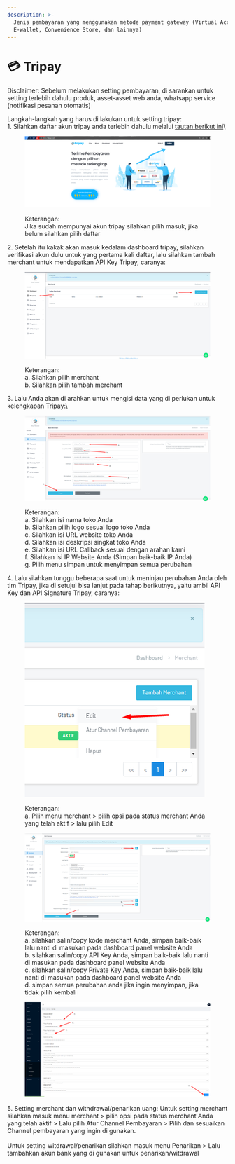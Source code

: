 ```yaml
---
description: >-
  Jenis pembayaran yang menggunakan metode payment gateway (Virtual Account,
  E-wallet, Convenience Store, dan lainnya)
---
```


# 💳 Tripay

Disclaimer: Sebelum melakukan setting pembayaran, di sarankan untuk setting terlebih dahulu produk, asset-asset web anda, whatsapp service (notifikasi pesanan otomatis)

Langkah-langkah yang harus di lakukan untuk setting tripay:\
1\. Silahkan daftar akun tripay anda terlebih dahulu melalui [tautan berikut ini](https://tripay.co.id/register)\


<figure><img src="../../.gitbook/assets/dashboard tripay.png" alt=""><figcaption><p>Keterangan:<br>Jika sudah mempunyai akun tripay silahkan pilih masuk, jika belum silahkan pilih daftar</p></figcaption></figure>

2\. Setelah itu kakak akan masuk kedalam dashboard tripay, silahkan verifikasi akun dulu untuk yang pertama kali daftar, lalu silahkan tambah merchant untuk mendapatkan API Key Tripay, caranya:

<figure><img src="../../.gitbook/assets/tripay merch 1.png" alt=""><figcaption><p>Keterangan:<br>a. Silahkan pilih merchant<br>b. Silahkan pilih tambah merchant</p></figcaption></figure>

3\. Lalu Anda akan di arahkan untuk mengisi data yang di perlukan untuk kelengkapan Tripay:\


<figure><img src="../../.gitbook/assets/setup merchant awal tripay.png" alt=""><figcaption><p>Keterangan:<br>a. Silahkan isi nama toko Anda<br>b. Silahkan pilih logo sesuai logo toko Anda<br>c. Silahkan isi URL website toko Anda<br>d. Silahkan isi deskripsi singkat toko Anda<br>e. Silahkan isi URL Callback sesuai dengan arahan kami<br>f. Silahkan isi IP Website Anda (Simpan baik-baik IP Anda)<br>g. Pilih menu simpan untuk menyimpan semua perubahan</p></figcaption></figure>

4\. Lalu silahkan tunggu beberapa saat untuk meninjau perubahan Anda oleh tim Tripay, jika di setujui bisa lanjut pada tahap berikutnya, yaitu ambil API Key dan API SIgnature Tripay, caranya:

<figure><img src="../../.gitbook/assets/ambil api tripay 1.png" alt=""><figcaption><p>Keterangan:<br>a. Pilih menu merchant > pilih opsi pada status merchant Anda yang telah aktif > lalu pilih Edit</p></figcaption></figure>

<figure><img src="../../.gitbook/assets/regist api tripay 1 - Copy.png" alt=""><figcaption><p>Keterangan:<br>a. silahkan salin/copy kode merchant Anda, simpan baik-baik lalu nanti di masukan pada dashboard panel website Anda<br>b. silahkan salin/copy API Key Anda, simpan baik-baik lalu nanti di masukan pada dashboard panel website Anda<br>c. silahkan salin/copy Private Key Anda, simpan baik-baik lalu nanti di masukan pada dashboard panel website Anda<br>d. simpan semua perubahan anda jika ingin menyimpan, jika tidak pilih kembali</p></figcaption></figure>

<figure><img src="../../.gitbook/assets/api tripay pada dashboard.png" alt=""><figcaption></figcaption></figure>

5\. Setting merchant dan withdrawal/penarikan uang: Untuk setting merchant silahkan masuk menu merchant > pilih opsi pada status merchant Anda yang telah aktif > Lalu pilih Atur Channel Pembayaran > Pilih dan sesuaikan Channel pembayaran yang ingin di gunakan.\
\
Untuk setting witdrawal/penarikan silahkan masuk menu Penarikan > Lalu tambahkan akun bank yang di gunakan untuk penarikan/witdrawal
